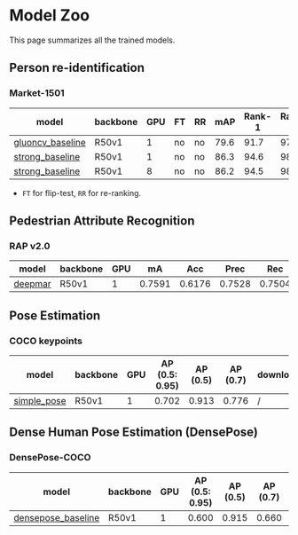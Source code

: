 # Model Zoo

This page summarizes all the trained models.

## Person re-identification

### Market-1501

model | backbone | GPU | FT | RR | mAP | Rank-1 | Rank-5 | Rank-10 | download
---|---|---|---|---|---|---|---|---|---
[gluoncv_baseline](https://github.com/kbyran/poi/tree/master/configs/reid_strong_baseline/gluoncv_baseline_market1501_r50v1_xent.py) | R50v1 | 1 | no | no | 79.6 | 91.7 | 97.0 | 98.1 | /
[strong_baseline](https://github.com/kbyran/poi/tree/master/configs/strong_baseline_market1501_r50v1_xent_tri_cent.py) | R50v1 | 1 | no | no | 86.3 | 94.6 | 98.3 | 99.1 | /
[strong_baseline](https://github.com/kbyran/poi/tree/master/configs/strong_baseline_market1501_r50v1_xent_tri_cent_gpu8.py) | R50v1 | 8 | no | no | 86.2 | 94.5 | 98.3 | 98.9 | /

- `FT` for flip-test, `RR` for re-ranking.

## Pedestrian Attribute Recognition

### RAP v2.0

model | backbone | GPU | mA | Acc | Prec | Rec | F1 | download
---|---|---|---|---|---|---|---|---
[deepmar](https://github.com/kbyran/poi/tree/master/configs/attr_deepmar/deepmar_rapv2_r50v1.py) | R50v1 | 1 | 0.7591 | 0.6176 | 0.7528 | 0.7504 | 0.7516 | /

## Pose Estimation

### COCO keypoints

model | backbone | GPU | AP (0.5: 0.95) | AP (0.5) | AP (0.7) | download
---|---|---|---|---|---|---
[simple_pose](https://github.com/kbyran/poi/tree/master/configs/pose_simple_baseline/simple_pose_r50v1.py) | R50v1 | 1 | 0.702 | 0.913 | 0.776 | /

## Dense Human Pose Estimation (DensePose)

### DensePose-COCO

model | backbone | GPU | AP (0.5: 0.95) | AP (0.5) | AP (0.7) | AP (medium) | AP (large) | download
---|---|---|---|---|---|---|---|---
[densepose_baseline](https://github.com/kbyran/poi/tree/master/configs/densepose_baseline/dense_pose_r50v1.py) | R50v1 | 1 | 0.600 | 0.915 | 0.660 | 0.636 | 0.607 | /
